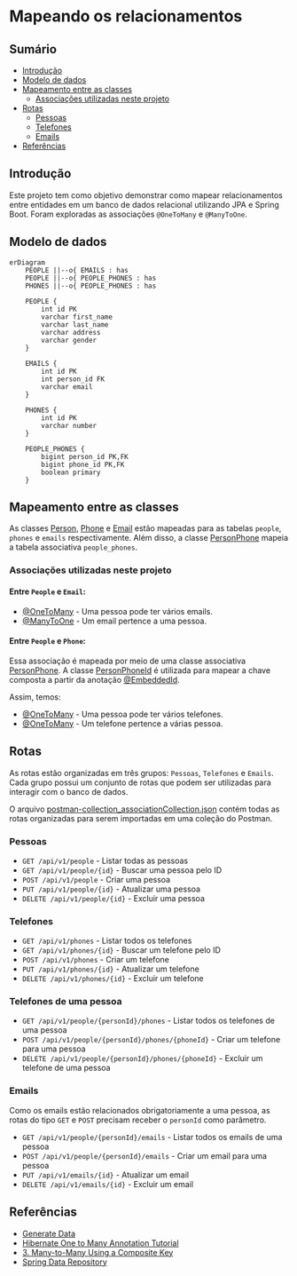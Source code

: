 # Mapeando os relacionamentos

## Sumário

- [Introdução](#introdução)
- [Modelo de dados](#modelo-de-dados)
- [Mapeamento entre as classes](#mapeamento-entre-as-classes)
  - [Associações utilizadas neste projeto](#associações-utilizadas-neste-projeto)
- [Rotas](#rotas)
  - [Pessoas](#pessoas)
  - [Telefones](#telefones)
  - [Emails](#emails)
- [Referências](#referências)
## Introdução

Este projeto tem como objetivo demonstrar como mapear relacionamentos entre entidades em um banco de dados relacional utilizando JPA e Spring Boot. Foram exploradas as associações `@OneToMany` e `@ManyToOne`.

## Modelo de dados
```mermaid
erDiagram
    PEOPLE ||--o{ EMAILS : has
    PEOPLE ||--o{ PEOPLE_PHONES : has
    PHONES ||--o{ PEOPLE_PHONES : has

    PEOPLE {
        int id PK
        varchar first_name
        varchar last_name
        varchar address
        varchar gender
    }

    EMAILS {
        int id PK
        int person_id FK
        varchar email
    }

    PHONES {
        int id PK
        varchar number
    }

    PEOPLE_PHONES {
        bigint person_id PK,FK
        bigint phone_id PK,FK
        boolean primary
    }
```

## Mapeamento entre as classes

As classes [Person](./src/main/java/br/com/gomide/model/Person.java), [Phone](./src/main/java/br/com/gomide/model/Phone.java) e [Email](./src/main/java/br/com/gomide/model/Email.java) estão mapeadas para as tabelas `people`, `phones` e `emails` respectivamente. Além disso, a classe [PersonPhone](./src/main/java/br/com/gomide/model/PersonPhone.java) mapeia a tabela associativa `people_phones`.

### Associações utilizadas neste projeto

#### Entre `People` e `Email`:

- [@OneToMany](./src/main/java/br/com/gomide/model/Person.java#L37) - Uma pessoa pode ter vários emails.
- [@ManyToOne](./src/main/java/br/com/gomide/model/Email.java#L27) - Um email pertence a uma pessoa.

#### Entre `People` e `Phone`:

Essa associação é mapeada por meio de uma classe associativa [PersonPhone](./src/main/java/br/com/gomide/model/PersonPhone.java). A classe [PersonPhoneId](./src/main/java/br/com/gomide/model/PersonPhoneId.java) é utilizada para mapear a chave composta a partir da anotação [@EmbeddedId](./src/main/java/br/com/gomide/model/PersonPhone.java#L14).

Assim, temos:

- [@OneToMany](./src/main/java/br/com/gomide/model/Person.java#L40) - Uma pessoa pode ter vários telefones.
- [@OneToMany](./src/main/java/br/com/gomide/model/Phone.java#L24) - Um telefone pertence a várias pessoa.

## Rotas

As rotas estão organizadas em três grupos: `Pessoas`, `Telefones` e `Emails`. Cada grupo possui um conjunto de rotas que podem ser utilizadas para interagir com o banco de dados.

O arquivo [postman-collection_associationCollection.json](./postman-collection_associationCollection.json) contém todas as rotas organizadas para serem importadas em uma coleção do Postman.

### Pessoas
- `GET /api/v1/people` - Listar todas as pessoas
- `GET /api/v1/people/{id}` - Buscar uma pessoa pelo ID
- `POST /api/v1/people` - Criar uma pessoa
- `PUT /api/v1/people/{id}` - Atualizar uma pessoa
- `DELETE /api/v1/people/{id}` - Excluir uma pessoa

### Telefones
- `GET /api/v1/phones` - Listar todos os telefones
- `GET /api/v1/phones/{id}` - Buscar um telefone pelo ID
- `POST /api/v1/phones` - Criar um telefone
- `PUT /api/v1/phones/{id}` - Atualizar um telefone
- `DELETE /api/v1/phones/{id}` - Excluir um telefone

### Telefones de uma pessoa
- `GET /api/v1/people/{personId}/phones` - Listar todos os telefones de uma pessoa
- `POST /api/v1/people/{personId}/phones/{phoneId}` - Criar um telefone para uma pessoa
- `DELETE /api/v1/people/{personId}/phones/{phoneId}` - Excluir um telefone de uma pessoa

### Emails

Como os emails estão relacionados obrigatoriamente a uma pessoa, as rotas do tipo `GET` e `POST` precisam receber o `personId` como parâmetro.

- `GET /api/v1/people/{personId}/emails` - Listar todos os emails de uma pessoa
- `POST /api/v1/people/{personId}/emails` - Criar um email para uma pessoa
- `PUT /api/v1/emails/{id}` - Atualizar um email
- `DELETE /api/v1/emails/{id}` - Excluir um email

## Referências
- [Generate Data](https://generatedata.com/generator)
- [Hibernate One to Many Annotation Tutorial](https://www.baeldung.com/hibernate-one-to-many)
- [3. Many-to-Many Using a Composite Key](https://www.baeldung.com/jpa-many-to-many#many-to-many-using-a-composite-key)
- [Spring Data Repository](https://docs.spring.io/spring-data/jpa/reference/repositories/query-keywords-reference.html)
